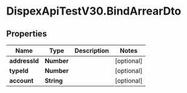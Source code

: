# DispexApiTestV30.BindArrearDto

## Properties

Name | Type | Description | Notes
------------ | ------------- | ------------- | -------------
**addressId** | **Number** |  | [optional] 
**typeId** | **Number** |  | [optional] 
**account** | **String** |  | [optional] 


